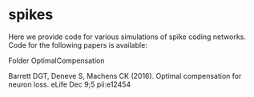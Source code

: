 # spikes

Here we provide code for various simulations of spike coding networks.
Code for the following papers is available:

Folder OptimalCompensation

Barrett DGT, Deneve S, Machens CK (2016). Optimal compensation for neuron
loss. eLife Dec 9;5 pii:e12454



